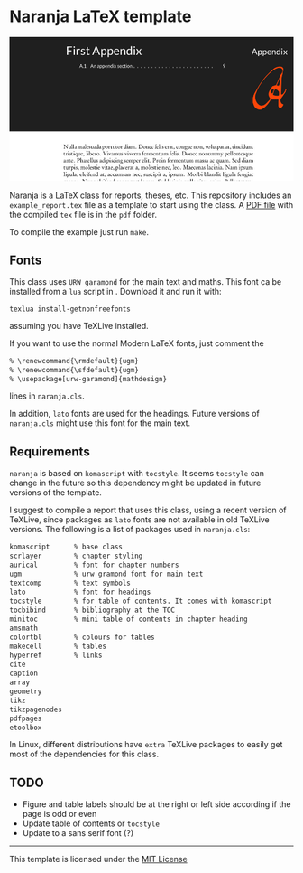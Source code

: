 # Naranja LaTeX template

![](jpg/preview.jpg)

Naranja is a LaTeX class for reports, theses, etc.  This repository includes an
`example_report.tex` file as a template to start using the class. 
A [PDF file](pdf/report_example.pdf) with the compiled `tex` file is in the
`pdf` folder.

To compile the example just run `make`.

## Fonts

This class uses `URW garamond` for the main text and maths. This font ca be
installed from a `lua` script in
[](https://www.tug.org/fonts/getnonfreefonts/).  Download it and run it with: 

    texlua install-getnonfreefonts

assuming you have TeXLive installed.

If you want to use the normal Modern LaTeX fonts, just comment the 


    % \renewcommand{\rmdefault}{ugm}
    % \renewcommand{\sfdefault}{ugm}
    % \usepackage[urw-garamond]{mathdesign}

lines in `naranja.cls`.

In addition, `lato` fonts are used for the headings. Future versions of
`naranja.cls` might use this font for the main text.

## Requirements

`naranja` is based on `komascript` with `tocstyle`. It seems `tocstyle` can
change in the future so this dependency might be updated in future versions of
the template. 

I suggest to compile a report that uses this class, using a recent version of
TeXLive, since packages as `lato` fonts are not available in old TeXLive
versions. The following is a list of packages used in `naranja.cls`:

    komascript      % base class 
    scrlayer        % chapter styling
    aurical         % font for chapter numbers
    ugm             % urw gramond font for main text
    textcomp        % text symbols
    lato            % font for headings
    tocstyle        % for table of contents. It comes with komascript
    tocbibind       % bibliography at the TOC
    minitoc         % mini table of contents in chapter heading
    amsmath
    colortbl        % colours for tables
    makecell        % tables
    hyperref        % links
    cite
    caption
    array
    geometry
    tikz
    tikzpagenodes
    pdfpages
    etoolbox
    
In Linux, different distributions have `extra` TeXLive packages to easily get
most of the dependencies for this class.

## TODO

* Figure and table labels should be at the right or left side according
  if the page is odd or even
* Update table of contents or `tocstyle`
* Update to a sans serif font (?)

---

This template is licensed under the [MIT License](LICENSE)
